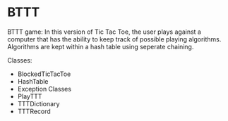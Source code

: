 # BTTT
BTTT game:
In this version of Tic Tac Toe, the user plays against a computer that has the ability to keep track of possible 
playing algorithms. Algorithms are kept within a hash table using seperate chaining.

Classes:
- BlockedTicTacToe
- HashTable
- Exception Classes
- PlayTTT
- TTTDictionary
- TTTRecord
